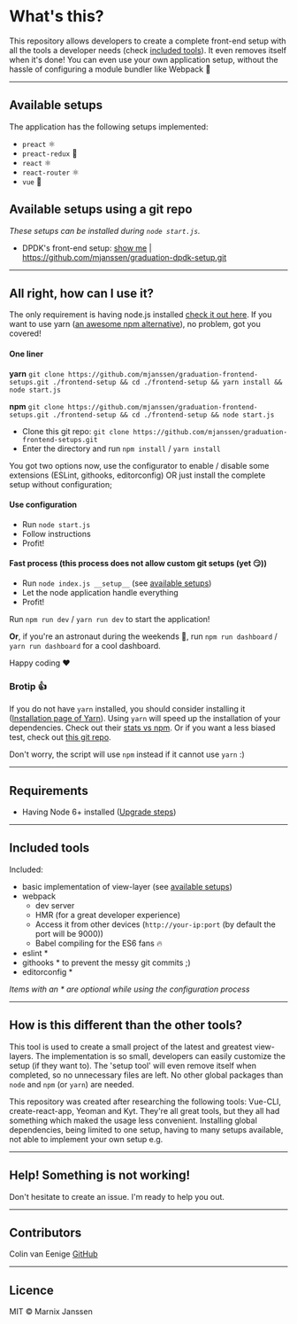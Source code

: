 # What's this?

This repository allows developers to create a complete front-end setup with all the tools a developer needs (check [included tools](#included-tools)). It even removes itself when it's done! You can even use your own application setup, without the hassle of configuring a module bundler like Webpack :crystal_ball:

---

## Available setups

The application has the following setups implemented:

- `preact` :atom_symbol:
- `preact-redux` :rocket:
- `react` :atom_symbol:
- `react-router` :atom_symbol:
- `vue` :leaves:

## Available setups using a git repo
*These setups can be installed during `node start.js`.*

- DPDK's front-end setup: [show me](https://github.com/mjanssen/graduation-dpdk-setup) |  https://github.com/mjanssen/graduation-dpdk-setup.git

---

## All right, how can I use it?

The only requirement is having node.js installed [check it out here](https://nodejs.org/en/). If you want to use yarn ([an awesome npm alternative](https://yarnpkg.com/en/)), no problem, got you covered!

#### One liner
**yarn**
`git clone https://github.com/mjanssen/graduation-frontend-setups.git ./frontend-setup && cd ./frontend-setup && yarn install && node start.js`

**npm**
`git clone https://github.com/mjanssen/graduation-frontend-setups.git ./frontend-setup && cd ./frontend-setup && node start.js`

- Clone this git repo: `git clone https://github.com/mjanssen/graduation-frontend-setups.git`
- Enter the directory and run `npm install` / `yarn install`

You got two options now, use the configurator to enable / disable some extensions (ESLint, githooks, editorconfig) OR just install the complete setup without configuration;

#### Use configuration
- Run `node start.js`
- Follow instructions
- Profit!

#### Fast process (this process does not allow custom git setups (yet :smirk:))
- Run `node index.js __setup__` (see [available setups](#available-setups))
- Let the node application handle everything
- Profit!

Run `npm run dev` / `yarn run dev` to start the application!

**Or**, if you're an astronaut during the weekends :rocket:, run `npm run dashboard` / `yarn run dashboard` for a cool dashboard.

Happy coding :heart:

### Brotip :+1:

If you do not have `yarn` installed, you should consider installing it ([Installation page of Yarn](https://yarnpkg.com/lang/en/docs/install/)). Using `yarn` will speed up the 
installation of your dependencies. Check out their [stats vs npm](https://yarnpkg.com/lang/en/compare/). Or if you want
a less biased test, check out [this git repo](https://github.com/appleboy/npm-vs-yarn).

Don't worry, the script will use `npm` instead if it cannot use `yarn` :)

---

## Requirements

- Having Node 6+ installed ([Upgrade steps](https://nodecasts.io/update-node-js/))

---

## Included tools

Included:

- basic implementation of view-layer (see [available setups](#available-setups))
- webpack
  - dev server
  - HMR (for a great developer experience)
  - Access it from other devices (`http://your-ip:port` (by default the port will be 9000))
  - Babel compiling for the ES6 fans :fire:
- eslint *
- githooks * to prevent the messy git commits ;)
- editorconfig *

*Items with an * are optional while using the configuration process*

---

## How is this different than the other tools?

This tool is used to create a small project of the latest and greatest view-layers. The implementation is so small,
developers can easily customize the setup (if they want to). The 'setup tool' will even remove itself when completed,
so no unnecessary files are left. No other global packages than `node` and `npm` (or `yarn`) are needed.

This repository was created after researching the following tools: Vue-CLI, create-react-app, Yeoman and Kyt.
They're all great tools, but they all had something which maked the usage less convenient. Installing global dependencies, being limited to one setup, having to many setups available, not able to implement your own setup e.g.

---

## Help! Something is not working!

Don't hesitate to create an issue. I'm ready to help you out.

---

## Contributors

Colin van Eenige [GitHub](https://github.com/vaneenige)

---

## Licence

MIT &copy; Marnix Janssen
